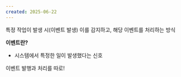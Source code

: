 ```yaml
---
created: 2025-06-22
---
```

특정 작업이 발생 시(이벤트 발생) 이를 감지하고, 해당 이벤트를 처리하는 방식

**이벤트란?**
- 시스템에서 특정한 일이 발생했다는 신호

이벤트 발행과 처리를 따로!